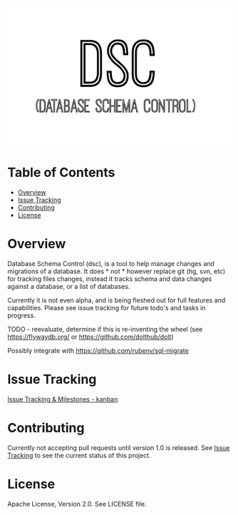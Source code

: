 ![DSC - database schema control](./assets/logo.png)

# Table of Contents

- [Overview](#overview)
- [Issue Tracking](#issue-tracking)
- [Contributing](#contributing)
- [License](#license)

# Overview
Database Schema Control (dsc), is a tool to help manage changes and migrations of a database.
It does * not * however replace git (hg, svn, etc) for tracking files changes, instead it tracks
schema and data changes against a database, or a list of databases.

Currently it is not even alpha, and is being fleshed out for full features and capabilities.
Please see issue tracking for future todo's and tasks in progress.

TODO - reevaluate, determine if this is re-inventing the wheel (see <https://flywaydb.org/> or <https://github.com/dolthub/dolt>)

  Possibly integrate with <https://github.com/rubenv/sql-migrate>

# Issue Tracking
[Issue Tracking & Milestones - kanban](https://trello.com/b/sb7YkvzH/dsc-version-10)

# Contributing
Currently not accepting pull requests until version 1.0 is released.
See [Issue Tracking](#issue-tracking) to see the current status of this project.

# License
Apache License, Version 2.0. See LICENSE file.
